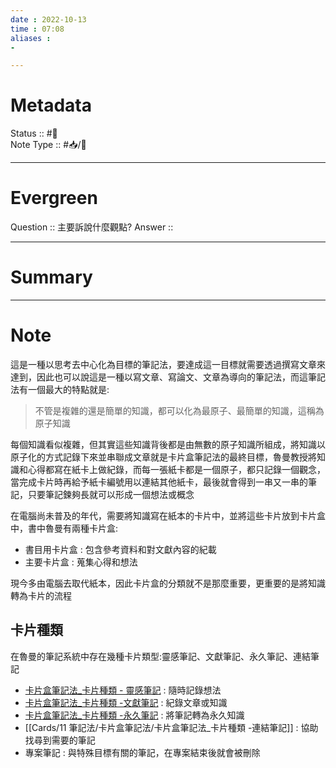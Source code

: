 ```yaml
---
date : 2022-10-13
time : 07:08
aliases :
- 

---
```


# Metadata
Status :: #🌱 <br>
Note Type :: #📥/📘 <br>

---
# Evergreen
Question :: 主要訴說什麼觀點?
Answer :: 


---

# Summary


---

# Note
這是一種以思考去中心化為目標的筆記法，要達成這一目標就需要透過撰寫文章來達到，因此也可以說這是一種以寫文章、寫論文、文章為導向的筆記法，而這筆記法有一個最大的特點就是: 
>不管是複雜的還是簡單的知識，都可以化為最原子、最簡單的知識，這稱為原子知識

每個知識看似複雜，但其實這些知識背後都是由無數的原子知識所組成，將知識以原子化的方式記錄下來並串聯成文章就是卡片盒筆記法的最終目標，魯曼教授將知識和心得都寫在紙卡上做紀錄，而每一張紙卡都是一個原子，都只記錄一個觀念，當完成卡片時再給予紙卡編號用以連結其他紙卡，最後就會得到一串又一串的筆記，只要筆記鍊夠長就可以形成一個想法或概念

在電腦尚未普及的年代，需要將知識寫在紙本的卡片中，並將這些卡片放到卡片盒中，書中魯曼有兩種卡片盒:
- 書目用卡片盒 : 包含參考資料和對文獻內容的紀載
- 主要卡片盒 : 蒐集心得和想法

現今多由電腦去取代紙本，因此卡片盒的分類就不是那麼重要，更重要的是將知識轉為卡片的流程

## 卡片種類
在魯曼的筆記系統中存在幾種卡片類型:靈感筆記、文獻筆記、永久筆記、連結筆記
- [卡片盒筆記法_卡片種類 - 靈感筆記](Cards/11%20筆記法/卡片盒筆記法/卡片盒筆記法_卡片種類%20-%20靈感筆記.md) : 隨時記錄想法
- [卡片盒筆記法_卡片種類 -文獻筆記](Cards/11%20筆記法/卡片盒筆記法/卡片盒筆記法_卡片種類%20-文獻筆記.md) : 紀錄文章或知識
- [卡片盒筆記法_卡片種類 -永久筆記](Cards/11%20筆記法/卡片盒筆記法/卡片盒筆記法_卡片種類%20-永久筆記.md) : 將筆記轉為永久知識
- [[Cards/11 筆記法/卡片盒筆記法/卡片盒筆記法_卡片種類 -連結筆記]] : 協助找尋到需要的筆記
- 專案筆記 : 與特殊目標有關的筆記，在專案結束後就會被刪除
